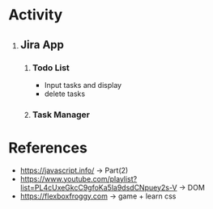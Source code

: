 # Activity
1. ## **Jira App**              
    1. ### **Todo List** 
        - Input tasks and display
        - delete tasks
    2. ### **Task Manager**


# References
* https://javascript.info/ -> Part(2)
* https://www.youtube.com/playlist?list=PL4cUxeGkcC9gfoKa5la9dsdCNpuey2s-V -> DOM 
* https://flexboxfroggy.com -> game + learn css


